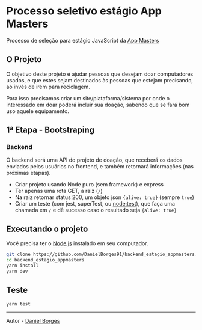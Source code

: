# Processo seletivo estágio App Masters

Processo de seleção para estágio JavaScript da [App Masters](https://appmasters.io)

## O Projeto

O objetivo deste projeto é ajudar pessoas que desejam doar computadores usados, e que estes sejam destinados às pessoas que estejam precisando, ao invés de irem para reciclagem.

Para isso precisamos criar um site/plataforma/sistema por onde o interessado em doar poderá
incluir sua doação, sabendo que se fará bom uso aquele equipamento.

## 1ª Etapa - Bootstraping

### Backend

O backend será uma API do projeto de doação, que receberá os dados enviados pelos usuários no frontend, e também retornará informações (nas próximas etapas).

- Criar projeto usando Node puro (sem framework) e express
- Ter apenas uma rota GET, a raiz (`/`)
- Na raiz retornar status 200, um objeto json `{alive: true}` (sempre `true`)
- Criar um teste (com jest, superTest, ou [node:test](https://nodejs.org/docs/latest-v18.x/api/test.html)), que faça uma chamada em `/` e dê sucesso caso o resultado seja `{alive: true}`

## Executando o projeto

Você precisa ter o [Node.js](https://nodejs.org) instalado em seu computador.
```bash
git clone https://github.com/DanielBorges91/backend_estagio_appmasters.git
cd backend_estagio_appmasters
yarn install
yarn dev
```

## Teste

```bash
yarn test
```
_______

Autor - [Daniel Borges](https://www.linkedin.com/in/daniel-borges-1531011a8/)
